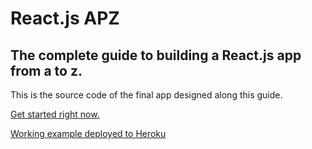 # React.js APZ
## The complete guide to building a React.js app from a to z.

This is the source code of the final app designed along this guide.

[Get started right now.](/ultimagriever/react-apz/wiki/Create-React-App)

[Working example deployed to Heroku](https://quiet-badlands-18267.herokuapp.com/)
